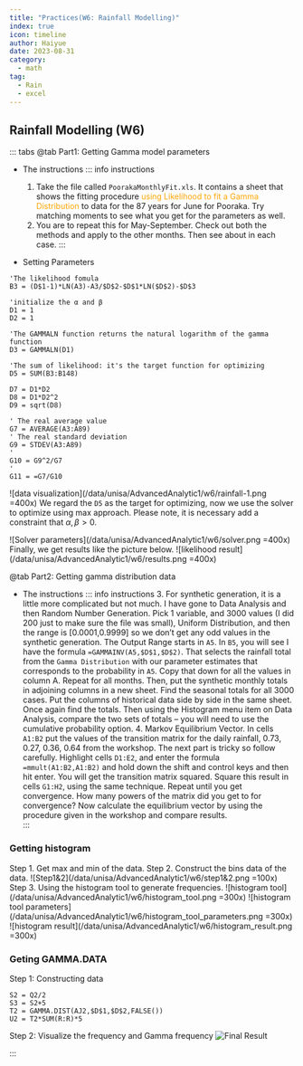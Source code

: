 ```yaml
---
title: "Practices(W6: Rainfall Modelling)"
index: true
icon: timeline
author: Haiyue
date: 2023-08-31
category:
  - math
tag:
  - Rain 
  - excel
---
```



## Rainfall Modelling (W6)
::: tabs
@tab Part1: Getting Gamma model parameters
* The instructions
    ::: info instructions
    1.	Take the file called `PoorakaMonthlyFit.xls`.  It contains a sheet that shows the fitting procedure <span style="color:orange">using Likelihood to fit a Gamma Distribution</span> to data for the 87 years for June for Pooraka.  Try matching moments to see what you get for the parameters as well. 
    2.	You are to repeat this for May-September.  Check out both the methods and apply to the other months.  Then see about in each case.
    :::

* Setting Parameters
``` VBA
'The likelihood fomula
B3 = (D$1-1)*LN(A3)-A3/$D$2-$D$1*LN($D$2)-$D$3

'initialize the α and β
D1 = 1
D2 = 1

'The GAMMALN function returns the natural logarithm of the gamma function
D3 = GAMMALN(D1)

'The sum of likelihood: it's the target function for optimizing
D5 = SUM(B3:B148)

D7 = D1*D2
D8 = D1*D2^2
D9 = sqrt(D8)

' The real average value
G7 = AVERAGE(A3:A89)
' The real standard deviation
G9 = STDEV(A3:A89)
'
G10 = G9^2/G7
'
G11 = =G7/G10

```
![data visualization](/data/unisa/AdvancedAnalytic1/w6/rainfall-1.png =400x)
We regard the `D5` as the target for optimizing, now we use the solver to optimize using max approach. Please note, it is necessary add a constraint that $\alpha, \beta > 0$.

![Solver parameters](/data/unisa/AdvancedAnalytic1/w6/solver.png =400x)
Finally, we get results like the picture below.
![likelihood result](/data/unisa/AdvancedAnalytic1/w6/results.png =400x)

@tab Part2: Getting gamma distribution data
* The instructions
    ::: info instructions
    3.	For synthetic generation, it is a little more complicated but not much.  I have gone to Data Analysis and then Random Number Generation.  Pick 1 variable, and 3000 values (I did 200 just to make sure the file was small), Uniform Distribution, and then the range is [0.0001,0.9999] so we don’t get any odd values in the synthetic generation.  The Output Range starts in `A5`.  In `B5`, you will see I have the formula `=GAMMAINV(A5,$D$1,$D$2)`.  That selects the rainfall total from the `Gamma Distribution` with our parameter estimates that corresponds to the probability in `A5`.  Copy that down for all the values in column A.  Repeat for all months.  Then, put the synthetic monthly totals in adjoining columns in a new sheet.  Find the seasonal totals for all 3000 cases.  Put the columns of historical data side by side in the same sheet.  Once again find the totals.  Then using the Histogram menu item on Data Analysis, compare the two sets of totals – you will need to use the cumulative probability option.
    4.	Markov Equilibrium Vector.  In cells `A1:B2` put the values of the transition matrix for the daily rainfall, 0.73, 0.27, 0.36, 0.64 from the workshop.  The next part is tricky so follow carefully.  Highlight cells `D1:E2`, and enter the formula `=mmult(A1:B2,A1:B2)` and hold down the shift and control keys and then hit enter.  You will get the transition matrix squared.  Square this result in cells `G1:H2`, using the same technique.  Repeat until you get convergence.  How many powers of the matrix did you get to for convergence? Now calculate the equilibrium vector by using the procedure given in the workshop and compare results.  
    :::

### Getting histogram
Step 1. Get max and min of the data.
Step 2. Construct the bins data of the data.
![Step1&2](/data/unisa/AdvancedAnalytic1/w6/step1&2.png =100x)
Step 3. Using the histogram tool to generate frequencies.
![histogram tool](/data/unisa/AdvancedAnalytic1/w6/histogram_tool.png =300x)
![histogram tool parameters](/data/unisa/AdvancedAnalytic1/w6/histogram_tool_parameters.png =300x)
![histogram result](/data/unisa/AdvancedAnalytic1/w6/histogram_result.png =300x)

### Geting GAMMA.DATA
Step 1: Constructing data
``` VBA
S2 = Q2/2
S3 = S2+5
T2 = GAMMA.DIST(AJ2,$D$1,$D$2,FALSE())
U2 = T2*SUM(R:R)*5
```

Step 2: Visualize the frequency and Gamma frequency
![Final Result](/data/unisa/AdvancedAnalytic1/w6/FrequencyAndGammaFrequency.png)

:::
